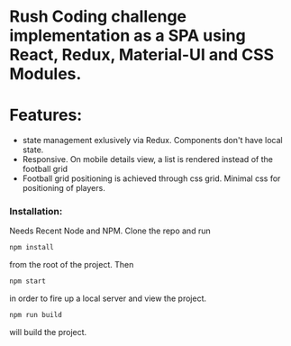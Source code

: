 # Rush Coding challenge implementation as a SPA using React, Redux, Material-UI and CSS Modules.

# Features:
- state management exlusively via Redux. Components don't have local state.
- Responsive. On mobile details view, a list is rendered instead of the football grid
- Football grid positioning is achieved through css grid. Minimal css for positioning of players.


### Installation:

Needs Recent Node and NPM.
Clone the repo and run

```sh
npm install
```

from the root of the project. Then

```sh
npm start
```

in order to fire up a local server and view the project.


```sh
npm run build
```

will build the project.